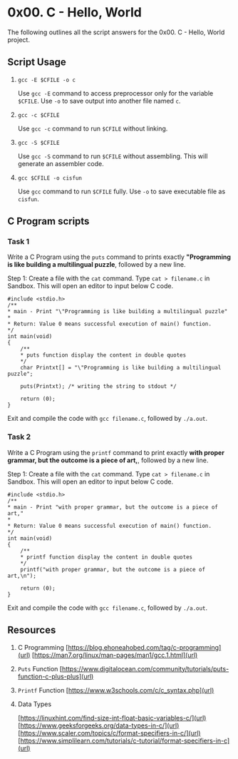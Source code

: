 # 0x00. C - Hello, World

The following outlines all the script answers for the 0x00. C - Hello, World project. 

## Script Usage

1. `gcc -E $CFILE -o c`

      Use `gcc -E` command to access preprocessor only for the variable `$CFILE`. 
      Use `-o` to save output into another file named `c`.


2. `gcc -c $CFILE`

      Use `gcc -c` command to run `$CFILE` without linking. 


3. `gcc -S $CFILE`

      Use `gcc -S` command to run `$CFILE` without assembling. This will generate an assembler code.
 
 
4. `gcc $CFILE -o cisfun`

      Use `gcc` command to run `$CFILE` fully. Use `-o` to save executable file as `cisfun`.
      

## C Program scripts

### Task 1
Write a C Program using the `puts` command to prints exactly **"Programming is like building a multilingual puzzle**, followed by a new line.

Step 1: Create a file with the `cat` command. Type `cat > filename.c` in Sandbox. This will open an editor to input below C code.

```
#include <stdio.h>
/**
* main - Print "\"Programming is like building a multilingual puzzle"
*
* Return: Value 0 means successful execution of main() function.
*/
int main(void)
{
	/**
	* puts function display the content in double quotes
	*/
	char Printxt[] = "\"Programming is like building a multilingual puzzle";

	puts(Printxt); /* writing the string to stdout */

	return (0);
}
```
Exit and compile the code with `gcc filename.c`, followed  by `./a.out`.

### Task 2
Write a C Program using the `printf` command to print exactly **with proper grammar, but the outcome is a piece of art,**, followed by a new line.

Step 1: Create a file with the `cat` command. Type `cat > filename.c` in Sandbox. This will open an editor to input below C code.

```
#include <stdio.h>
/**
* main - Print "with proper grammar, but the outcome is a piece of art,"
*
* Return: Value 0 means successful execution of main() function.
*/
int main(void)
{
	/**
	* printf function display the content in double quotes
	*/
	printf("with proper grammar, but the outcome is a piece of art,\n");

	return (0);
}
```
Exit and compile the code with `gcc filename.c`, followed  by `./a.out`.

## Resources
1. C Programming
	[https://blog.ehoneahobed.com/tag/c-programming](url)
	[https://man7.org/linux/man-pages/man1/gcc.1.html](url)
	
2. `Puts` Function
	[https://www.digitalocean.com/community/tutorials/puts-function-c-plus-plus](url)

3. `Printf` Function
	[https://www.w3schools.com/c/c_syntax.php](url)
	
4. Data Types

   [https://linuxhint.com/find-size-int-float-basic-variables-c/](url)
   [https://www.geeksforgeeks.org/data-types-in-c/](url)
   [https://www.scaler.com/topics/c/format-specifiers-in-c/](url)
   [https://www.simplilearn.com/tutorials/c-tutorial/format-specifiers-in-c](url)



